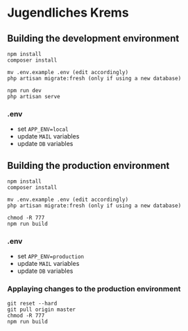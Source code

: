 # Jugendliches Krems
## Building the development environment
```
npm install
composer install

mv .env.example .env (edit accordingly)
php artisan migrate:fresh (only if using a new database)

npm run dev
php artisan serve
```
### .env
- set `APP_ENV=local`
- update `MAIL` variables
- update `DB` variables
## Building the production environment
```
npm install
composer install

mv .env.example .env (edit accordingly)
php artisan migrate:fresh (only if using a new database)

chmod -R 777
npm run build
```
### .env
- set `APP_ENV=production`
- update `MAIL` variables
- update `DB` variables
### Applaying changes to the production environment
```
git reset --hard
git pull origin master
chmod -R 777
npm run build
```